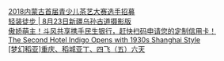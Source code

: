   
[2018内蒙古首届青少儿茶艺大赛选手招募](http://www.dianyue.me/archives/708/wyzc1qth0sjwcicz/)  
[轻装徒步 | 8月23日新疆乌孙古道摄影版](http://www.dianyue.me/archives/457/1il9g2w3dq1pox82/)  
[傲娇萌主！斗风共享携手民生银行，赶快扫码申请您的定制信用卡！](http://www.dianyue.me/archives/746/cpsd5vofqexq9iga/)  
[The Second Hotel Indigo Opens with 1930s Shanghai Style](http://www.dianyue.me/archives/882/x6ngj9tviaf4ydbd/)  
[[梦幻稻亚]重庆、稻城亚丁、四飞（五）六天](http://www.dianyue.me/archives/596/uqp769xx28u91pin/)